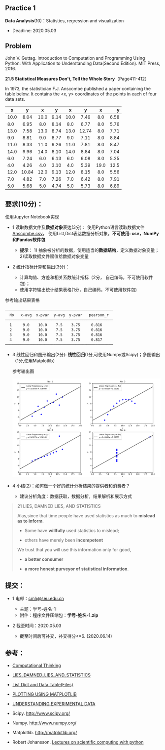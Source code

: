 ## Practice 1

**Data Analysis**(10)：Statistics, regression and visualization

* Deadline: 2020.05.03

## Problem

John V. Guttag. Introduction to Computation and Programming Using Python: With Application to Understanding Data(Second Edition). MIT Press, 2016. 

**21.5 Statistical Measures Don't, Tell the Whole Story**（Page411-412） 
  
In 1973, the statistician F.J. Anscombe published a paper containing the table below. It contains the <x, y> coordinates of the points in each of four data sets.

|x |y|x|y|x|y|x|y|
| ---- |:------:| :------:| :------:|  :------:| :------:| :------:|  ----:|
|10.0|	8.04 |	10.0|	9.14 |	10.0 	|7.46	|8.0    |6.58|
|8.0| 	6.95 |	8.0 |	8.14 |	8.0     |6.77	|8.0    |5.76|
|13.0| 	7.58 |	13.0|	8.74 |	13.0    |12.74	|8.0    |7.71|
|9.0|	8.81 |	9.0 |	8.77 |	9.0     |7.11	|8.0    |8.84|
|11.0| 	8.33 |	11.0|	9.26|	11.0    |7.81	|8.0    |8.47|
|14.0| 	9.96 |	14.0|	8.10 |	14.0    |8.84	|8.0    |7.04|
|6.0|	7.24 |	6.0 |	6.13 |	6.0     |6.08	|8.0 	|5.25|
|4.0| 	4.26 |	4.0 |	3.10| 	4.0     |5.39	|19.0 	|12.5|
|12.0|	10.84| 	12.0| 	9.13| 	12.0    |8.15	|8.0 	|5.56|
|7.0| 	4.82 | 	7.0 |	7.26| 	7.0     |6.42	|8.0 	|7.91|
|5.0| 	5.68 | 	5.0 | 	4.74| 	5.0     |5.73	|8.0 	|6.89|

## 要求(10分)：

使用Jupyter Notebook实现 
  
* 1 读取数据文件及**数据对象**表达(3分)： 使用Python语言读取数据文件[Anscombe.csv](./Anscombe.csv)， 使用List,Dict表达数据分析对象。**不可使用: csv，NumPy和Pandas软件包**
  * **提示**： 1) 抽象被分析的数据，使用适当的**数据结构**，定义数据对象变量； 2)读取数据文件赋值给数据对象变量

* 2 统计指标计算和输出(3分)：
    * 计算均值、方差和相关系数统计指标（2分， 自己编码，不可使用软件包)；
    * 使用字符输出统计结果表格(1分，自己编码，不可使用软件包) 


参考输出结果表格
```
─────────────────────────────────────────────────
  No   x-avg  x-pvar  y-avg  y-pvar   pearson_r  
─────────────────────────────────────────────────
  1     9.0    10.0    7.5    3.75     0.816 
  2     9.0    10.0    7.5    3.75     0.816 
  3     9.0    10.0    7.5    3.75     0.816 
  4     9.0    10.0    7.5    3.75     0.817 
─────────────────────────────────────────────────
``` 
* 3 线性回归和图形输出(2分): **线性回归**(1分,可使用Numpy或Scipy)；多图输出（1分,使用Matplotlib）

   参考输出图
   
   ![数据点图和回归曲线](Anscombe.png)

* 4 小结(2)：如何做一个好的统计分析结果的提供者和消费者？
    * 建议分析角度：数据获取，数据分析，结果解析和展示方式

>21 LIES, DAMNED LIES, AND STATISTICS
> 
> Alas,since that time people have used statistics as much to **mislead as to inform**.
>
>* Some have  **willfully** used statistics to mislead;
>
>* others have merely been **incompetent**
>
>We trust that you will use this information only for good,
>
>* **a better consumer** 
>  
>* **a more honest purveyor of statistical information**.

## 提交：

* 1 电邮：cmh@seu.edu.cn 
  * 主题：学号-姓名-1
  * 附件：程序文件压缩包：**学号-姓名-1.zip**

* 2 截至时间：2020.05.03
  *  截至时间后可补交，补交得分<=6. (2020.06.14)

## 参考：

* [Computational Thinking](https://nbviewer.ipython.org/github/PySEE/home/tree/S2020/notebook/Unit3-1-CLASSES_AND_OBJECT-ORIENTED_PROGRAMMING.ipynb)

* [LIES_DAMNED_LIES_AND_STATISTICS](http://nbviewer.ipython.org/github/PySEE/home/tree/S2020/notebook/Unit2-4-LIES_DAMNED_LIES_AND_STATISTICS.ipynb)

* [List,Dict and Data Table(Files)](http://nbviewer.ipython.org/github/PySEE/home/tree/S2020/notebook/Unit1-5-Files.ipynb)

* [PLOTTING USING MATPLOTLIB](http://nbviewer.ipython.org/github/PySEE/home/tree/S2020/notebook/Unit2-2-PLOTTING-USING-MATPLOTLIB.ipynb)

* [UNDERSTANDING EXPERIMENTAL DATA](http://nbviewer.ipython.org/github/PySEE/home/tree/S2020/notebook/Unit2-3-UNDERSTANDING_EXPERIMENTAL_DATA.ipynb)

* Scipy. http://www.scipy.org/
  
* Numpy. http://www.numpy.org/
  
* Matplotlib.  http://matplotlib.org/

* Robert Johansson. [Lectures on scientific computing with python](https://github.com/jrjohansson/scientific-python-lectures)



